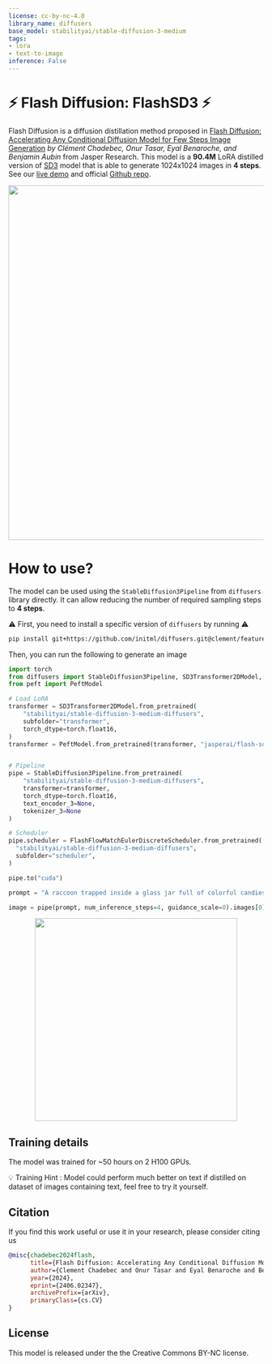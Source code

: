 ```yaml
---
license: cc-by-nc-4.0
library_name: diffusers
base_model: stabilityai/stable-diffusion-3-medium
tags:
- lora
- text-to-image
inference: False
---
```

# ⚡ Flash Diffusion: FlashSD3 ⚡


Flash Diffusion is a diffusion distillation method proposed in [Flash Diffusion: Accelerating Any Conditional
Diffusion Model for Few Steps Image Generation](http://arxiv.org/abs/2406.02347) *by Clément Chadebec, Onur Tasar, Eyal Benaroche, and Benjamin Aubin* from Jasper Research.
This model is a **90.4M** LoRA distilled version of [SD3](https://huggingface.co/stabilityai/stable-diffusion-3-medium) model that is able to generate 1024x1024 images in **4 steps**.
See our [live demo](https://huggingface.co/spaces/jasperai/flash-sd3) and official [Github repo](https://github.com/gojasper/flash-diffusion).


<p align="center">
   <img style="width:700px;" src="assets/flash_sd3.png">
</p>

# How to use?

The model can be used using the `StableDiffusion3Pipeline` from `diffusers` library directly. It can allow reducing the number of required sampling steps to **4 steps**.

⚠️ First, you need to install a specific version of `diffusers` by running ⚠️

```bash
pip install git+https://github.com/initml/diffusers.git@clement/feature/flash_sd3
```

 Then, you can run the following to generate an image

```python
import torch
from diffusers import StableDiffusion3Pipeline, SD3Transformer2DModel, FlashFlowMatchEulerDiscreteScheduler
from peft import PeftModel

# Load LoRA
transformer = SD3Transformer2DModel.from_pretrained(
    "stabilityai/stable-diffusion-3-medium-diffusers",
    subfolder="transformer",
    torch_dtype=torch.float16,
)
transformer = PeftModel.from_pretrained(transformer, "jasperai/flash-sd3")


# Pipeline
pipe = StableDiffusion3Pipeline.from_pretrained(
    "stabilityai/stable-diffusion-3-medium-diffusers",
    transformer=transformer,
    torch_dtype=torch.float16,
    text_encoder_3=None,
    tokenizer_3=None
)

# Scheduler
pipe.scheduler = FlashFlowMatchEulerDiscreteScheduler.from_pretrained(
  "stabilityai/stable-diffusion-3-medium-diffusers",
  subfolder="scheduler",
)

pipe.to("cuda")

prompt = "A raccoon trapped inside a glass jar full of colorful candies, the background is steamy with vivid colors."

image = pipe(prompt, num_inference_steps=4, guidance_scale=0).images[0]
```
<p align="center">
   <img style="width:400px;" src="assets/raccoon.png">
</p>


## Training details
The model was trained for ~50 hours on 2 H100 GPUs.

💡 Training Hint : Model could perform much better on text if distilled on dataset of images containing text, feel free to try it yourself.


## Citation
If you find this work useful or use it in your research, please consider citing us

```bibtex
@misc{chadebec2024flash,
      title={Flash Diffusion: Accelerating Any Conditional Diffusion Model for Few Steps Image Generation}, 
      author={Clement Chadebec and Onur Tasar and Eyal Benaroche and Benjamin Aubin},
      year={2024},
      eprint={2406.02347},
      archivePrefix={arXiv},
      primaryClass={cs.CV}
}
```

## License
This model is released under the the Creative Commons BY-NC license.